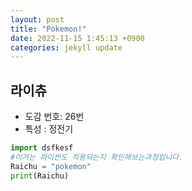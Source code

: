 ```yaml
---
layout: post
title: "Pokemon!"
date: 2022-11-15 1:45:13 +0900
categories: jekyll update
---
```


## 라이츄
- 도감 번호: 26번
- 특성 : 정전기

```python
import dsfkesf
#이거는 파이썬도 적용되는지 확인해보는과정입니다.
Raichu = "pokemon"
print(Raichu)
```